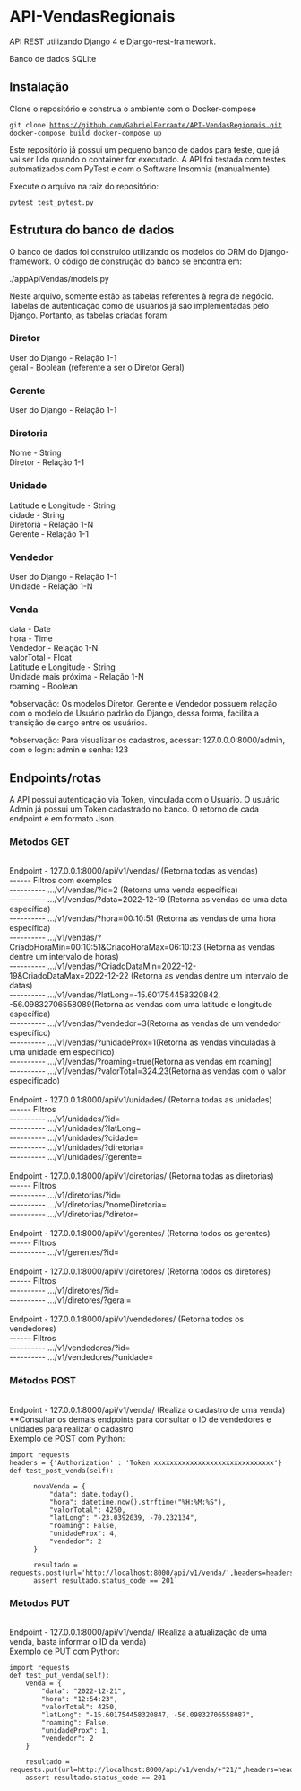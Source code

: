 # API-VendasRegionais
API REST utilizando Django 4 e Django-rest-framework.


Banco de dados SQLite

## Instalação
Clone o repositório e construa o ambiente com o Docker-compose


<code>git clone https://github.com/GabrielFerrante/API-VendasRegionais.git
docker-compose build
docker-compose up
</code>

Este repositório já possui um pequeno banco de dados para teste, que já vai ser lido quando o container for executado.
A API foi testada com testes automatizados com PyTest e com o Software Insomnia (manualmente).


Execute o arquivo na raiz do repositório:

<code>pytest test_pytest.py</code>

## Estrutura do banco de dados

O banco de dados foi construído utilizando os modelos do ORM do Django-framework. 
O código de construção do banco se encontra em: 

./appApiVendas/models.py

Neste arquivo, somente estão as tabelas referentes à regra de negócio. Tabelas de autenticação como de usuários já são implementadas pelo Django.
Portanto, as tabelas criadas foram:

### Diretor
  User do Django - Relação 1-1 </br>
  geral - Boolean (referente a ser o Diretor Geral)
 
### Gerente
  User do Django - Relação 1-1 </br>

### Diretoria
  Nome - String</br>
  Diretor - Relação 1-1
  
### Unidade
  Latitude e Longitude - String</br>
  cidade - String</br>
  Diretoria - Relação 1-N</br>
  Gerente - Relação 1-1
  
### Vendedor
  User do Django - Relação 1-1</br>
  Unidade - Relação 1-N

### Venda
  data - Date</br>
  hora - Time</br>
  Vendedor - Relação 1-N</br>
  valorTotal - Float</br>
  Latitude e Longitude - String</br>
  Unidade mais próxima - Relação 1-N</br>
  roaming - Boolean</br>
  
*observação: Os modelos Diretor, Gerente e Vendedor possuem relação com o modelo de Usuário padrão do Django, dessa forma, facilita a transição de cargo entre os usuários.

*observação: Para visualizar os cadastros, acessar: 127.0.0.0:8000/admin, com o login: admin e senha: 123

## Endpoints/rotas
A API possui autenticação via Token, vinculada com o Usuário. O usuário Admin já possui um Token cadastrado no banco.
O retorno de cada endpoint é em formato Json.

### Métodos GET
  </br>
  Endpoint - 127.0.0.1:8000/api/v1/vendas/ (Retorna todas as vendas)</br>
  ------ Filtros com exemplos</br>
  ---------- .../v1/vendas/?id=2 (Retorna uma venda específica)</br>
  ---------- .../v1/vendas/?data=2022-12-19 (Retorna as vendas de uma data específica)</br>
  ---------- .../v1/vendas/?hora=00:10:51 (Retorna as vendas de uma hora específica)</br>
  ---------- .../v1/vendas/?CriadoHoraMin=00:10:51&CriadoHoraMax=06:10:23 (Retorna as vendas dentre um intervalo de horas)</br>
  ---------- .../v1/vendas/?CriadoDataMin=2022-12-19&CriadoDataMax=2022-12-22 (Retorna as vendas dentre um intervalo de datas)</br>
  ---------- .../v1/vendas/?latLong=-15.601754458320842, -56.09832706558089(Retorna as vendas com uma latitude e longitude específica)</br>
  ---------- .../v1/vendas/?vendedor=3(Retorna as vendas de um vendedor específico)</br>
  ---------- .../v1/vendas/?unidadeProx=1(Retorna as vendas vinculadas à uma unidade em específico)</br>
  ---------- .../v1/vendas/?roaming=true(Retorna as vendas em roaming)</br>
  ---------- .../v1/vendas/?valorTotal=324.23(Retorna as vendas com o valor especificado)</br>
  </br>
  Endpoint - 127.0.0.1:8000/api/v1/unidades/ (Retorna todas as unidades)</br>
  ------ Filtros</br>
  ---------- .../v1/unidades/?id= </br>
  ---------- .../v1/unidades/?latLong=</br>
  ---------- .../v1/unidades/?cidade=</br>
  ---------- .../v1/unidades/?diretoria=</br>
  ---------- .../v1/unidades/?gerente=</br>
  </br>
  Endpoint - 127.0.0.1:8000/api/v1/diretorias/ (Retorna todas as diretorias)</br>
  ------ Filtros</br>
  ---------- .../v1/diretorias/?id= </br>
  ---------- .../v1/diretorias/?nomeDiretoria= </br>
  ---------- .../v1/diretorias/?diretor= </br>
  </br>
  Endpoint - 127.0.0.1:8000/api/v1/gerentes/ (Retorna todos os gerentes)</br>
  ------ Filtros</br>
  ---------- .../v1/gerentes/?id= </br>
  </br>
  Endpoint - 127.0.0.1:8000/api/v1/diretores/ (Retorna todos os diretores)</br>
  ------ Filtros</br>
  ---------- .../v1/diretores/?id= </br>
  ---------- .../v1/diretores/?geral= </br>
   </br>
  Endpoint - 127.0.0.1:8000/api/v1/vendedores/ (Retorna todos os vendedores)</br>
  ------ Filtros</br>
  ---------- .../v1/vendedores/?id= </br>
  ---------- .../v1/vendedores/?unidade= </br>
  
### Métodos POST
  </br>
  Endpoint - 127.0.0.1:8000/api/v1/venda/ (Realiza o cadastro de uma venda)</br>
  **Consultar os demais endpoints para consultar o ID de vendedores e unidades para realizar o cadastro</br>
  Exemplo de POST com Python:
  
    import requests
    headers = {'Authorization' : 'Token xxxxxxxxxxxxxxxxxxxxxxxxxxxxxx'}
    def test_post_venda(self):
  
          novaVenda = { 
              "data": date.today(), 
              "hora": datetime.now().strftime("%H:%M:%S"), 
              "valorTotal": 4250, 
              "latLong": "-23.0392039, -70.232134", 
              "roaming": False, 
              "unidadeProx": 4, 
              "vendedor": 2 
          }

          resultado = requests.post(url='http://localhost:8000/api/v1/venda/',headers=headers,data=novaVenda)
          assert resultado.status_code == 201`
          
          
### Métodos PUT
  </br>
  Endpoint - 127.0.0.1:8000/api/v1/venda/ (Realiza a atualização de uma venda, basta informar o ID da venda)</br>
  Exemplo de PUT com Python:
  
  
    import requests
    def test_put_venda(self):
        venda = {
            "data": "2022-12-21",
            "hora": "12:54:23",
            "valorTotal": 4250,
            "latLong": "-15.601754458320847, -56.09832706558087",
            "roaming": False,
            "unidadeProx": 1,
            "vendedor": 2
        }
        
        resultado = requests.put(url=http://localhost:8000/api/v1/venda/+"21/",headers=headers,data=venda)
        assert resultado.status_code == 201
